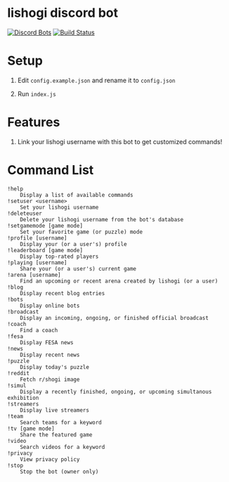 # lishogi discord bot
[![Discord Bots](https://discordbots.org/api/widget/status/842330057841049600.svg)](https://discordbots.org/bot/842330057841049600)
[![Build Status](https://github.com/ddugovic/lishogi-discord/workflows/Node.js%20CI/badge.svg)](https://github.com/ddugovic/lishogi-discord/actions?query=workflow%3A%22Node.js+CI%22)

# Setup

1. Edit `config.example.json` and rename it to `config.json`

2. Run `index.js`

# Features

1. Link your lishogi username with this bot to get customized commands!

# Command List
```
!help
    Display a list of available commands
!setuser <username>
    Set your lishogi username
!deleteuser
    Delete your lishogi username from the bot's database
!setgamemode [game mode]
    Set your favorite game (or puzzle) mode
!profile [username]
    Display your (or a user's) profile
!leaderboard [game mode]
    Display top-rated players
!playing [username]
    Share your (or a user's) current game
!arena [username]
    Find an upcoming or recent arena created by lishogi (or a user)
!blog
    Display recent blog entries
!bots
    Display online bots
!broadcast
    Display an incoming, ongoing, or finished official broadcast
!coach
    Find a coach
!fesa
    Display FESA news
!news
    Display recent news
!puzzle
    Display today's puzzle
!reddit
    Fetch r/shogi image
!simul
    Display a recently finished, ongoing, or upcoming simultanous exhibition
!streamers
    Display live streamers
!team
    Search teams for a keyword
!tv [game mode]
    Share the featured game
!video
    Search videos for a keyword
!privacy
    View privacy policy
!stop
    Stop the bot (owner only)
```
